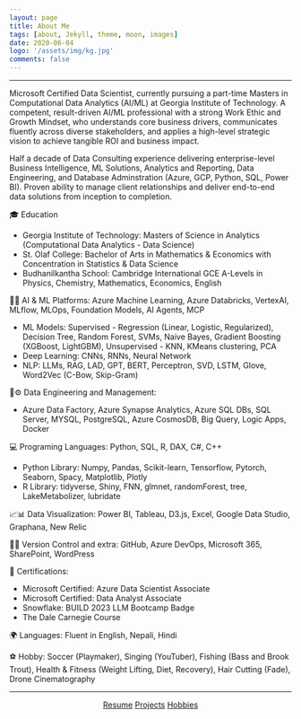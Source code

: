 ```yaml
---
layout: page
title: About Me
tags: [about, Jekyll, theme, moon, images]
date: 2020-06-04
logo: '/assets/img/kg.jpg'
comments: false
---
```

<hr/>
Microsoft Certified Data Scientist, currently pursuing a part-time Masters in Computational Data Analytics (AI/ML) at Georgia Institute of Technology. A competent, result-driven AI/ML professional with a strong Work Ethic and Growth Mindset, who understands core business drivers, communicates fluently across diverse stakeholders, and applies a high-level strategic vision to achieve tangible ROI and business impact.
 
Half a decade of Data Consulting experience delivering enterprise-level Business Intelligence, ML Solutions, Analytics and Reporting, Data Engineering, and Database Adminstration (Azure, GCP, Python, SQL, Power BI). Proven ability to manage client relationships and deliver end-to-end data solutions from inception to completion. 

🎓 Education
- Georgia Institute of Technology: Masters of Science in Analytics (Computational Data Analytics - Data Science)
- St. Olaf College: Bachelor of Arts in Mathematics & Economics with Concentration in Statistics & Data Science
- Budhanilkantha School: Cambridge International GCE A-Levels in Physics, Chemistry, Mathematics, Economics, English

🤖🧠 AI & ML Platforms: Azure Machine Learning, Azure Databricks, VertexAI, MLflow, MLOps, Foundation Models, AI Agents, MCP
- ML Models: Supervised - Regression (Linear, Logistic, Regularized), Decision Tree, Random Forest, SVMs, Naive Bayes, Gradient Boosting (XGBoost, LightGBM), Unsupervised - KNN, KMeans clustering, PCA
- Deep Learning: CNNs, RNNs, Neural Network
- NLP: LLMs, RAG, LAD, GPT, BERT, Perceptron, SVD, LSTM, Glove, Word2Vec (C-Bow, Skip-Gram)

🔗⚙️ Data Engineering and Management: 
- Azure Data Factory, Azure Synapse Analytics, Azure SQL DBs, SQL Server, MYSQL, PostgreSQL, Azure CosmosDB, Big Query, Logic Apps, Docker

💻 Programing Languages: Python, SQL, R, DAX, C#, C++
- Python Library: Numpy, Pandas, Scikit-learn, Tensorflow, Pytorch, Seaborn, Spacy, Matplotlib, Plotly
- R Library: tidyverse, Shiny, FNN, glmnet, randomForest, tree, LakeMetabolizer, lubridate

📈📊 Data Visualization: Power BI, Tableau, D3.js, Excel, Google Data Studio, Graphana, New Relic

🐙🔄 Version Control and extra: GitHub, Azure DevOps, Microsoft 365, SharePoint, WordPress

🏅 Certifications: 
- Microsoft Certified: Azure Data Scientist Associate
- Microsoft Certified: Data Analyst Associate
- Snowflake: BUILD 2023 LLM Bootcamp Badge
- The Dale Carnegie Course

🌍 Languages: Fluent in English, Nepali, Hindi

⚽ Hobby: Soccer (Playmaker), Singing (YouTuber), Fishing (Bass and Brook Trout), Health & Fitness 
 (Weight Lifting, Diet, Recovery), Hair Cutting (Fade), Drone Cinematography

<hr/>
<center>
    <div class="btn-group">
        <a href="https://drive.google.com/file/d/13M2lYmX9jASWxljycvsOVNBrg-K03Y7G/view?usp=sharing" class="btn btn-primary">Resume</a>
        <a href="https://gurungkshitij.github.io//posts/" class="btn btn-primary">Projects</a>
        <a href="https://gurungkshitij.github.io/projects/" class="btn btn-primary"> Hobbies</a>    
    </div>
</center>
